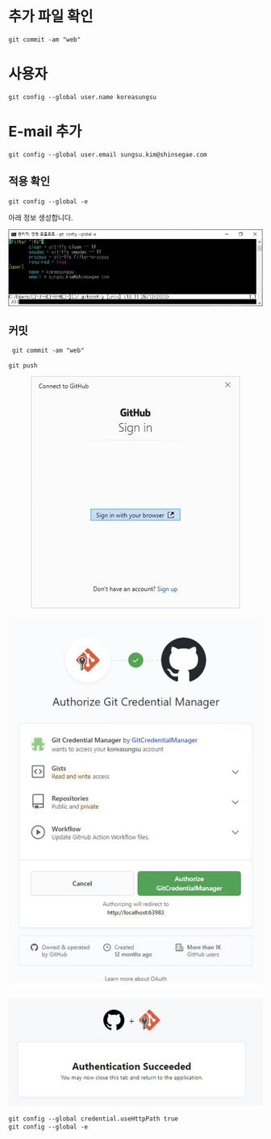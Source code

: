 # 추가 파일 확인 
```
git commit -am "web"
```
# 사용자 
```
git config --global user.name koreasungsu
```
# E-mail 추가 
```
git config --global user.email sungsu.kim@shinsegae.com 
```
## 적용 확인 
```
git config --global -e 
```
아래 정보 생성합니다. 
<p align="center">
<a url="https://www.github.com/">  <img src="https://github.com/k30339035/CloudBiz/blob/main/git/gitconfig.JPG"> </a>
</p>


## 커밋
```
 git commit -am "web"
```

```
git push 
```
<p align="center">
<a url="https://www.github.com/">  <img src="https://github.com/k30339035/CloudBiz/blob/main/git/githublogin.JPG"> </a>
</p>

<p align="center">
<a url="https://www.github.com/">  <img src="https://github.com/k30339035/CloudBiz/blob/main/git/github_auth.JPG"> </a>
</p>


<p align="center">
<a url="https://www.github.com/">  <img src="https://github.com/k30339035/CloudBiz/blob/main/git/authsuccess.JPG"> </a>
</p>


```
git config --global credential.useHttpPath true 
git config --global -e 

```